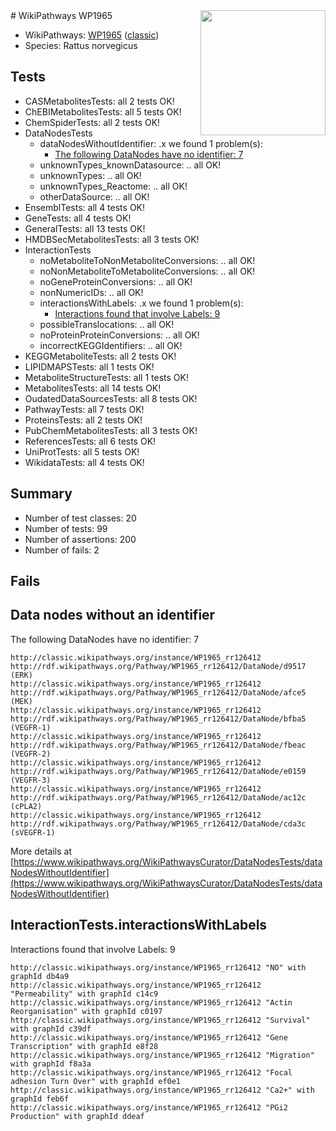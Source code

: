 <img style="float: right; width: 200px" src="https://upload.wikimedia.org/wikipedia/commons/thumb/8/83/Wplogo_with_text_500.png/640px-Wplogo_with_text_500.png" />
# WikiPathways WP1965

* WikiPathways: [WP1965](https://wikipathways.org/pathways/WP1965) ([classic](https://classic.wikipathways.org/instance/WP1965))
* Species: Rattus norvegicus
## Tests
* CASMetabolitesTests: all 2 tests OK!
* ChEBIMetabolitesTests: all 5 tests OK!
* ChemSpiderTests: all 2 tests OK!
* DataNodesTests
    * dataNodesWithoutIdentifier: .x we found 1 problem(s):
        * [The following DataNodes have no identifier: 7](#d2d32fa6)
    * unknownTypes_knownDatasource: .. all OK!
    * unknownTypes: .. all OK!
    * unknownTypes_Reactome: .. all OK!
    * otherDataSource: .. all OK!
* EnsemblTests: all 4 tests OK!
* GeneTests: all 4 tests OK!
* GeneralTests: all 13 tests OK!
* HMDBSecMetabolitesTests: all 3 tests OK!
* InteractionTests
    * noMetaboliteToNonMetaboliteConversions: .. all OK!
    * noNonMetaboliteToMetaboliteConversions: .. all OK!
    * noGeneProteinConversions: .. all OK!
    * nonNumericIDs: .. all OK!
    * interactionsWithLabels: .x we found 1 problem(s):
        * [Interactions found that involve Labels: 9](#630d2680)
    * possibleTranslocations: .. all OK!
    * noProteinProteinConversions: .. all OK!
    * incorrectKEGGIdentifiers: .. all OK!
* KEGGMetaboliteTests: all 2 tests OK!
* LIPIDMAPSTests: all 1 tests OK!
* MetaboliteStructureTests: all 1 tests OK!
* MetabolitesTests: all 14 tests OK!
* OudatedDataSourcesTests: all 8 tests OK!
* PathwayTests: all 7 tests OK!
* ProteinsTests: all 2 tests OK!
* PubChemMetabolitesTests: all 3 tests OK!
* ReferencesTests: all 6 tests OK!
* UniProtTests: all 5 tests OK!
* WikidataTests: all 4 tests OK!


## Summary

* Number of test classes: 20
* Number of tests: 99
* Number of assertions: 200
* Number of fails: 2

## Fails

<a name="d2d32fa6" />

## Data nodes without an identifier

The following DataNodes have no identifier: 7
```
http://classic.wikipathways.org/instance/WP1965_rr126412 http://rdf.wikipathways.org/Pathway/WP1965_rr126412/DataNode/d9517 (ERK)
http://classic.wikipathways.org/instance/WP1965_rr126412 http://rdf.wikipathways.org/Pathway/WP1965_rr126412/DataNode/afce5 (MEK)
http://classic.wikipathways.org/instance/WP1965_rr126412 http://rdf.wikipathways.org/Pathway/WP1965_rr126412/DataNode/bfba5 (VEGFR-1)
http://classic.wikipathways.org/instance/WP1965_rr126412 http://rdf.wikipathways.org/Pathway/WP1965_rr126412/DataNode/fbeac (VEGFR-2)
http://classic.wikipathways.org/instance/WP1965_rr126412 http://rdf.wikipathways.org/Pathway/WP1965_rr126412/DataNode/e0159 (VEGFR-3)
http://classic.wikipathways.org/instance/WP1965_rr126412 http://rdf.wikipathways.org/Pathway/WP1965_rr126412/DataNode/ac12c (cPLA2)
http://classic.wikipathways.org/instance/WP1965_rr126412 http://rdf.wikipathways.org/Pathway/WP1965_rr126412/DataNode/cda3c (sVEGFR-1)
```

More details at [https://www.wikipathways.org/WikiPathwaysCurator/DataNodesTests/dataNodesWithoutIdentifier](https://www.wikipathways.org/WikiPathwaysCurator/DataNodesTests/dataNodesWithoutIdentifier)

<a name="630d2680" />

## InteractionTests.interactionsWithLabels

Interactions found that involve Labels: 9
```
http://classic.wikipathways.org/instance/WP1965_rr126412 "NO" with graphId db4a9
http://classic.wikipathways.org/instance/WP1965_rr126412 "Permeability" with graphId c14c9
http://classic.wikipathways.org/instance/WP1965_rr126412 "Actin Reorganisation" with graphId c0197
http://classic.wikipathways.org/instance/WP1965_rr126412 "Survival" with graphId c39df
http://classic.wikipathways.org/instance/WP1965_rr126412 "Gene Transcription" with graphId e8f28
http://classic.wikipathways.org/instance/WP1965_rr126412 "Migration" with graphId f8a3a
http://classic.wikipathways.org/instance/WP1965_rr126412 "Focal adhesion Turn Over" with graphId ef0e1
http://classic.wikipathways.org/instance/WP1965_rr126412 "Ca2+" with graphId feb6f
http://classic.wikipathways.org/instance/WP1965_rr126412 "PGi2 Production" with graphId ddeaf
```

